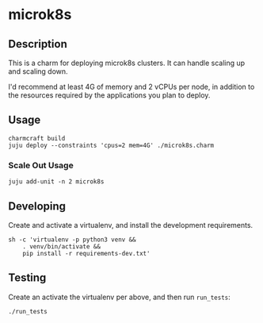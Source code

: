 # microk8s

## Description

This is a charm for deploying microk8s clusters.  It can handle
scaling up and scaling down.

I'd recommend at least 4G of memory and 2 vCPUs per node, in addition
to the resources required by the applications you plan to deploy.

## Usage

    charmcraft build
    juju deploy --constraints 'cpus=2 mem=4G' ./microk8s.charm

### Scale Out Usage

    juju add-unit -n 2 microk8s

## Developing

Create and activate a virtualenv, and install the development requirements.

    sh -c 'virtualenv -p python3 venv &&
        . venv/bin/activate &&
        pip install -r requirements-dev.txt'

## Testing

Create an activate the virtualenv per above, and then run `run_tests`:

    ./run_tests
